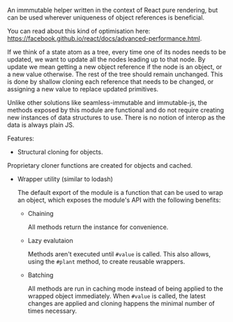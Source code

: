

An immmutable helper written in the context of React pure rendering, but can be used wherever uniqueness of object references is beneficial.

You can read about this kind of optimisation here: https://facebook.github.io/react/docs/advanced-performance.html.

If we think of a state atom as a tree, every time one of its nodes needs to be updated, we want to update all the nodes leading up to that node. By update we mean getting a new object reference if the node is an object, or a new value otherwise. The rest of the tree should remain unchanged. This is done by shallow cloning each reference that needs to be changed, or assigning a new value to replace updated primitives.

Unlike other solutions like seamless-immutable and immutable-js, the methods exposed by this module are functional and do not require creating new instances of data structures to use. There is no notion of interop as the data is always plain JS. 

Features:

- Structural cloning for objects.

Proprietary cloner functions are created for objects and cached.

- Wrapper utility (similar to lodash)

	The default export of the module is a function that can be used to wrap an object, which exposes the module's API with the following benefits:

	- Chaining

		All methods return the instance for convenience.

	- Lazy evalutaion

		Methods aren't executed until `#value` is called. This also allows, using the `#plant` method, to create reusable wrappers.

	- Batching

		All methods are run in caching mode instead of being applied to the wrapped object immediately. When `#value` is called, the latest changes are applied and cloning happens the minimal number of times necessary.

